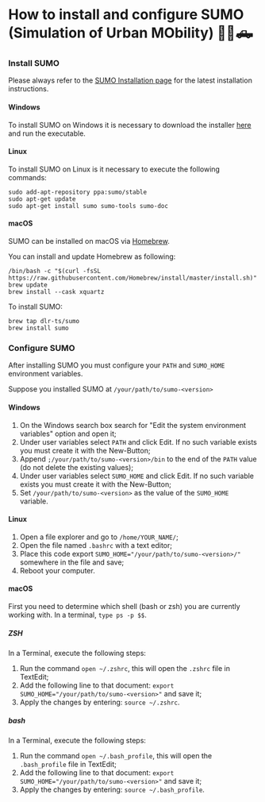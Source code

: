 







# How to install and configure SUMO (Simulation of Urban MObility) 🚗🚙🛻

### Install SUMO

Please always refer to the [SUMO Installation page](https://sumo.dlr.de/docs/Installing/index.html)
for the latest installation instructions.

#### Windows

To install SUMO on Windows it is necessary to download the installer [here](https://sumo.dlr.de/docs/Downloads.php#windows) and run the executable.

#### Linux

To install SUMO on Linux is it necessary to execute the following commands:

```
sudo add-apt-repository ppa:sumo/stable
sudo apt-get update
sudo apt-get install sumo sumo-tools sumo-doc
```

#### macOS

SUMO can be installed on macOS via [Homebrew](https://brew.sh/).

You can install and update Homebrew as following:

```
/bin/bash -c "$(curl -fsSL https://raw.githubusercontent.com/Homebrew/install/master/install.sh)"
brew update
brew install --cask xquartz
```
To install SUMO:
```
brew tap dlr-ts/sumo
brew install sumo
```


### Configure SUMO

After installing SUMO you must configure your `PATH` and `SUMO_HOME` environment variables.

Suppose you installed SUMO at `/your/path/to/sumo-<version>`

#### Windows
1. On the Windows search box search for "Edit the system environment variables" option and open it;
2. Under user variables select `PATH` and click Edit. If no such variable exists you must create it with the New-Button; 
3. Append `;/your/path/to/sumo-<version>/bin` to the end of the `PATH` value (do not delete the existing values);
4. Under user variables select `SUMO_HOME` and click Edit. If no such variable exists you must create it with the New-Button;
5. Set `/your/path/to/sumo-<version>` as the value of the `SUMO_HOME` variable.

#### Linux

1. Open a file explorer and go to `/home/YOUR_NAME/`;
2. Open the file named `.bashrc` with a text editor;
3. Place this code export `SUMO_HOME="/your/path/to/sumo-<version>/"` somewhere in the file and save;
4. Reboot your computer.


#### macOS

First you need to determine which shell (bash or zsh) you are currently working with. In a terminal, `type ps -p $$`.

##### ZSH

In a Terminal, execute the following steps:

1. Run the command `open ~/.zshrc`, this will open the `.zshrc` file in TextEdit;
2. Add the following line to that document: `export SUMO_HOME="/your/path/to/sumo-<version>"` and save it;
3. Apply the changes by entering: `source ~/.zshrc`.

##### bash

In a Terminal, execute the following steps:

1. Run the command `open ~/.bash_profile`, this will open the `.bash_profile` file in TextEdit;
2. Add the following line to that document: `export SUMO_HOME="/your/path/to/sumo-<version>"` and save it;
3. Apply the changes by entering: `source ~/.bash_profile`.





